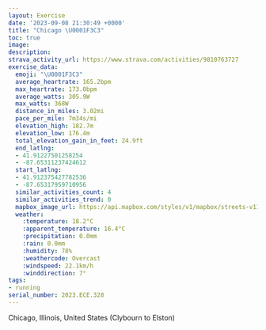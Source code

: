 ```yaml
---
layout: Exercise
date: '2023-09-08 21:30:49 +0000'
title: "Chicago \U0001F3C3"
toc: true
image:
description:
strava_activity_url: https://www.strava.com/activities/9810763727
exercise_data:
  emoji: "\U0001F3C3"
  average_heartrate: 165.2bpm
  max_heartrate: 173.0bpm
  average_watts: 305.9W
  max_watts: 368W
  distance_in_miles: 3.02mi
  pace_per_mile: 7m34s/mi
  elevation_high: 182.7m
  elevation_low: 176.4m
  total_elevation_gain_in_feet: 24.9ft
  end_latlng:
  - 41.91227501258254
  - -87.65311237424612
  start_latlng:
  - 41.912375427782536
  - -87.65317959710956
  similar_activities_count: 4
  similar_activities_trend: 0
  mapbox_image_url: https://api.mapbox.com/styles/v1/mapbox/streets-v11/static/path-5+787af2-1.0(ily~Fh%60_vOmIjM%7D%40zAM%5CYRORiAvBBfGFpAA%60HH%7CC%40jDCr%40%40%5EDf%40Af%40fBhLFZDBbEwCjNgJrCqBjAs%40%60EwCj%40%5DtBgAjBy%40nBkA%60Bw%40%5CSrEaCb%40QfASnD%5DxAQxAM%5EG%5EMVMb%40_%40lCyCBM%40_AIqJAoFIqDCsGBkBG%7BFB_E%3FgBGwDCSEGIBGB%5Bf%40cBvAm%40%5Ca%40Xc%40n%40%7B%40j%40oBxAyAzAa%40XYVaCxAoKhISTg%40%5CC%3FGIKWMCq%40FYAs%40Bk%40IQHS%3F),pin-s-s+e5b22e(-87.65461,41.91445),pin-s-f+89ae00(-87.65304000000009,41.910879999999985)/auto/800x800?access_token=pk.eyJ1Ijoiam9zaGJlY2ttYW4iLCJhIjoiY205eWR2aDd1MWZ6djJrbXc4a3M0bWZleiJ9.XiG9OWkNcZk2QzjJbxLB4A
  weather:
    :temperature: 18.2°C
    :apparent_temperature: 16.4°C
    :precipitation: 0.0mm
    :rain: 0.0mm
    :humidity: 78%
    :weathercode: Overcast
    :windspeed: 22.1km/h
    :winddirection: 7°
tags:
- running
serial_number: 2023.ECE.328
---
```

Chicago, Illinois, United States (Clybourn to Elston)
